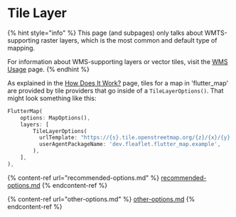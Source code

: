 # Tile Layer

{% hint style="info" %}
This page (and subpages) only talks about WMTS-supporting raster layers, which is the most common and default type of mapping.

For information about WMS-supporting layers or vector tiles, visit the [WMS Usage](../wms-usage.md) page.
{% endhint %}

As explained in the [How Does It Work?](../../../getting-started/explanation/) page, tiles for a map in 'flutter\_map' are provided by tile providers that go inside of a `TileLayerOptions()`. That might look something like this:

```dart
FlutterMap(
    options: MapOptions(),
    layers: [
        TileLayerOptions(
          urlTemplate: "https://{s}.tile.openstreetmap.org/{z}/{x}/{y}.png",
          userAgentPackageName: 'dev.fleaflet.flutter_map.example',
        ),
    ],
),
```

{% content-ref url="recommended-options.md" %}
[recommended-options.md](recommended-options.md)
{% endcontent-ref %}

{% content-ref url="other-options.md" %}
[other-options.md](other-options.md)
{% endcontent-ref %}
